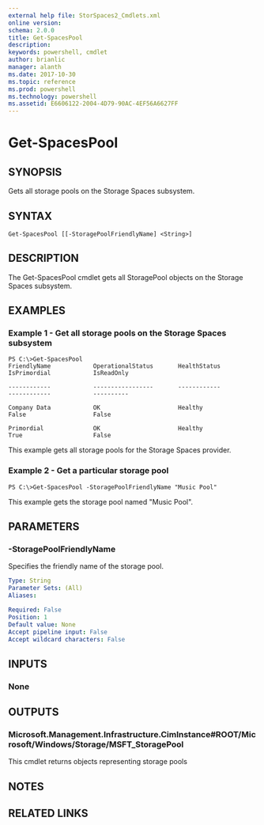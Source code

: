 ```yaml
---
external help file: StorSpaces2_Cmdlets.xml
online version: 
schema: 2.0.0
title: Get-SpacesPool
description: 
keywords: powershell, cmdlet
author: brianlic
manager: alanth
ms.date: 2017-10-30
ms.topic: reference
ms.prod: powershell
ms.technology: powershell
ms.assetid: E6606122-2004-4D79-90AC-4EF56A6627FF
---
```


# Get-SpacesPool

## SYNOPSIS
Gets all storage pools on the Storage Spaces subsystem.

## SYNTAX

```
Get-SpacesPool [[-StoragePoolFriendlyName] <String>]
```

## DESCRIPTION
The Get-SpacesPool cmdlet gets all StoragePool objects on the Storage Spaces subsystem.

## EXAMPLES

### Example 1 - Get all storage pools on the Storage Spaces subsystem
```
PS C:\>Get-SpacesPool
FriendlyName            OperationalStatus       HealthStatus            IsPrimordial            IsReadOnly

------------            -----------------       ------------            ------------            ----------

Company Data            OK                      Healthy                 False                   False

Primordial              OK                      Healthy                 True                    False
```

This example gets all storage pools for the Storage Spaces provider.

### Example 2 - Get a particular storage pool
```
PS C:\>Get-SpacesPool -StoragePoolFriendlyName "Music Pool"
```

This example gets the storage pool named "Music Pool".

## PARAMETERS

### -StoragePoolFriendlyName
Specifies the friendly name of the storage pool.

```yaml
Type: String
Parameter Sets: (All)
Aliases: 

Required: False
Position: 1
Default value: None
Accept pipeline input: False
Accept wildcard characters: False
```

## INPUTS

### None

## OUTPUTS

### Microsoft.Management.Infrastructure.CimInstance#ROOT/Microsoft/Windows/Storage/MSFT_StoragePool
This cmdlet returns objects representing storage pools

## NOTES

## RELATED LINKS

